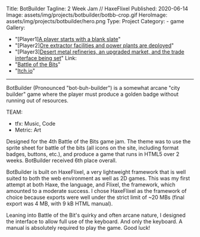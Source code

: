 ﻿Title: BotBuilder
Tagline: 2 Week Jam // HaxeFlixel
Published: 2020-06-14
Image: assets/img/projects/botbuilder/botbb-crop.gif
HeroImage: assets/img/projects/botbuilder/hero.png
Type: Project
Category: 
	- game
Gallery:
  - "[Player1][A player starts with a blank slate](assets/img/projects/botbuilder/botbb.gif)"
  - "[Player2][Ore extractor facilities and power plants are deployed](assets/img/projects/botbuilder/buildMode.png)"
  - "[Player3][Desert metal refineries, an upgraded market, and the trade interface being set](assets/img/projects/botbuilder/marketMode.png)"
Link:
  - "[Battle of the Bits](https://battleofthebits.org/arena/Entry/BotBuilder/35912/)"
  - "[Itch.io](https://saltmonger.itch.io/botbuilder)"
---
BotBuilder (Pronounced "bot-buh-builder") is a somewhat arcane "city builder" game where the player must produce a golden badge without running out of resources.

TEAM:
- tfx: Music, Code
- Metric: Art

Designed for the 4th Battle of the Bits game jam.  The theme was to use the sprite sheet for battle of the bits (all icons on the site, including format badges, buttons, etc.), and produce a game that runs in HTML5 over 2 weeks.  BotBuilder received 6th place overall.

BotBuilder is built on HaxeFlixel, a very lightweight framework that is well suited to both the web environment as well as 2D games.  This was my first attempt at both Haxe, the language, and Flixel, the framework, which amounted to a moderate success.  I chose HaxeFlixel as the framework of choice because exports were well under the strict limit of ~20 MBs (final export was 4 MB, with 9 kB HTML manual).

Leaning into Battle of the Bit's quirky and often arcane nature, I designed the interface to allow full use of the keyboard.  And only the keyboard.  A manual is absolutely required to play the game.  Good luck!